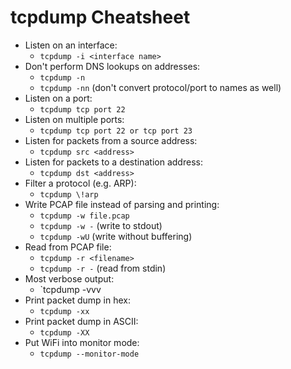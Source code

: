 # tcpdump Cheatsheet

* Listen on an interface:
  * `tcpdump -i <interface name>`
* Don't perform DNS lookups on addresses:
  * `tcpdump -n`
  * `tcpdump -nn` (don't convert protocol/port to names as well)
* Listen on a port:
  * `tcpdump tcp port 22`
* Listen on multiple ports:
  * `tcpdump tcp port 22 or tcp port 23`
* Listen for packets from a source address:
  * `tcpdump src <address>`
* Listen for packets to a destination address:
  * `tcpdump dst <address>`
* Filter a protocol (e.g. ARP):
  * `tcpdump \!arp`
* Write PCAP file instead of parsing and printing:
  * `tcpdump -w file.pcap`
  * `tcpdump -w -` (write to stdout)
  * `tcpdump -wU` (write without buffering)
* Read from PCAP file:
  * `tcpdump -r <filename>`
  * `tcpdump -r -` (read from stdin)
* Most verbose output:
  * `tcpdump -vvv
* Print packet dump in hex:
  * `tcpdump -xx`
* Print packet dump in ASCII:
  * `tcpdump -XX`
* Put WiFi into monitor mode:
  * `tcpdump --monitor-mode`
